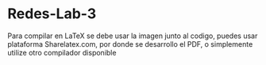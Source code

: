 # Redes-Lab-3
Para compilar en LaTeX se debe usar la imagen junto al codigo, puedes usar plataforma Sharelatex.com, por donde se desarrollo el PDF, o simplemente utilize otro compilador disponible
